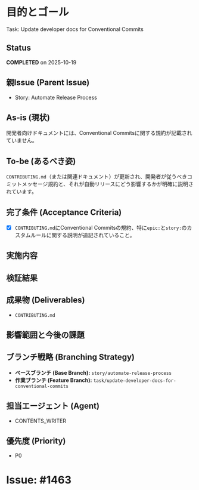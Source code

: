 # 目的とゴール
Task: Update developer docs for Conventional Commits

## Status
**COMPLETED** on 2025-10-19

## 親Issue (Parent Issue)
- Story: Automate Release Process

## As-is (現状)
開発者向けドキュメントには、Conventional Commitsに関する規約が記載されていません。

## To-be (あるべき姿)
`CONTRIBUTING.md`（または関連ドキュメント）が更新され、開発者が従うべきコミットメッセージ規約と、それが自動リリースにどう影響するかが明確に説明されています。

## 完了条件 (Acceptance Criteria)
- [x] `CONTRIBUTING.md`にConventional Commitsの規約、特に`epic:`と`story:`のカスタムルールに関する説明が追記されていること。

## 実施内容

## 検証結果

## 成果物 (Deliverables)
- `CONTRIBUTING.md`

## 影響範囲と今後の課題

## ブランチ戦略 (Branching Strategy)
- **ベースブランチ (Base Branch):** `story/automate-release-process`
- **作業ブランチ (Feature Branch):** `task/update-developer-docs-for-conventional-commits`

## 担当エージェント (Agent)
- CONTENTS_WRITER

## 優先度 (Priority)
- P0

# Issue: #1463
